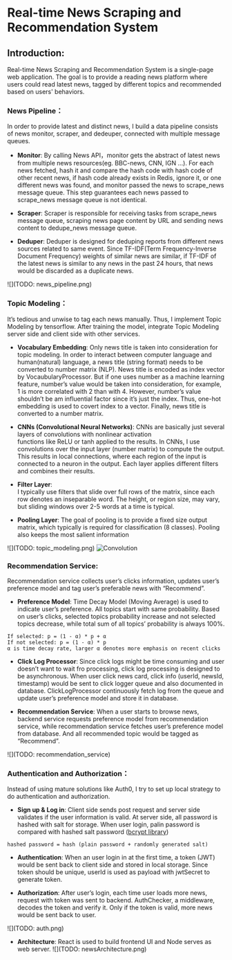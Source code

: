 # Real-time News Scraping and Recommendation System
## Introduction:
Real-time News Scraping and Recommendation System is a single-page web application. The goal is to provide a reading news platform where users could read latest news, tagged by different topics and recommended based on users' behaviors. 

### News Pipeline：
In order to provide latest and distinct news, I build a data pipeline consists of news monitor, scraper, and dedeuper, connected with multiple message queues. 
* **Monitor**: 
By calling News API，monitor gets the abstract of latest news from multiple news resources(eg. BBC-news, CNN, IGN …). For each news fetched, hash it and compare the hash code with hash code of other recent news, if hash code already exists in Redis, ignore it, or one different news was found, and monitor passed the news to scrape_news message queue. This step guarantees each news passed to scrape_news message queue is not identical. 

* **Scraper**: 
Scraper is responsible for receiving tasks from scrape_news message queue, scraping news page content by URL and sending news content to dedupe_news message queue. 

* **Deduper**:
Deduper is designed for deduping reports from different news sources related to same event. Since TF-IDF(Term Frequency-Inverse Document Frequency) weights of similar news are similar, if TF-IDF of the latest news is similar to any news in the past 24 hours, that news would be discarded as a duplicate news. 

![](TODO: news_pipeline.png)

### Topic Modeling：
It’s tedious and unwise to tag each news manually. Thus, I implement Topic Modeling by tensorflow. After training the model, integrate Topic Modeling server side and client side with other services.

* **Vocabulary Embedding**:
	Only news title is taken into consideration for topic modeling. In order to interact between computer language and human(natural) language, a news title (string format) needs to be converted to number matrix (NLP).
	News title is encoded as index vector by VocaubularyProcessor. But if one uses number as a machine learning feature, number’s value would be taken into consideration, for example, 1 is more correlated with 2 than with 4. However, number’s value shouldn’t be am influential factor since it’s just the index. Thus, one-hot embedding is used to covert index to a vector.
	Finally, news title is converted to a number matrix.

* **CNNs (Convolutional Neural Networks)**:
	CNNs are basically just several layers of convolutions with nonlinear activation functions like ReLU or tanh applied to the results. 
	In CNNs, I use convolutions over the input layer (number matrix) to compute the output. This results in local connections, where each region of the input is connected to a neuron in the output. Each layer applies different filters and combines their results.

* **Filter Layer**: 	
	I typically use filters that slide over full rows of the matrix, since each row denotes an inseparable word. The height, or region size, may vary, but sliding windows over 2-5 words at a time is typical.

* **Pooling Layer**:
The goal of pooling is to provide a fixed size output matrix, which typically is required for classification (8 classes). Pooling also keeps the most salient information 

![](TODO: topic_modeling.png)
![](http://deeplearning.stanford.edu/wiki/images/6/6c/Convolution_schematic.gif "Convolution")


### Recommendation Service:
Recommendation service collects user’s clicks information, updates user’s preference model and tag user’s preferable news with “Recommend”.

* **Preference Model**:
	Time Decay Model (Moving Average) is used to indicate user’s preference. All topics start with same probability. Based on user’s clicks, selected topics probability increase and not selected topics decrease, while total sum of all topics’ probability is always 100%.
```
If selected: p = (1 - α) * p + α
If not selected: p = (1 - α) * p
α is time decay rate, larger α denotes more emphasis on recent clicks
```

* **Click Log Processor**:
	Since click logs might be time consuming and user doesn’t want to wait fro processing, click log processing is designed to be asynchronous. 
	When user click news card, click info (userId, newsId, timestamp) would be sent to click logger queue and also documented in database. ClickLogProcessor continuously fetch log from the queue and update user’s preference model and store it in database.

* **Recommendation Service**:
	When a user starts to browse news, backend service requests preference model from recommendation service, while recommendation service fetches user’s preference model from database. And all recommended topic would be tagged as “Recommend”.
  
![](TODO: recommendation_service)

### Authentication and Authorization：
Instead of using mature solutions like Auth0, I try to set up local strategy to do authentication and authorization.

* **Sign up & Log in**:
	Client side sends post request and server side validates if the user information is valid. At server side, all password is hashed with salt for storage. When user login, palin password is compared with hashed salt password ([bcrypt library](https://www.npmjs.com/package/bcrypt))

```
hashed password = hash (plain password + randomly generated salt)
```

* **Authentication**:
	When an user login in at the first time, a token (JWT) would be sent back to client side and stored in local storage. Since token should be unique, userId is used as payload with jwtSecret to generate token. 

* **Authorization**:
	After user’s login, each time user loads more news, request with token was sent to backend. AuthChecker, a middleware, decodes the token and verify it. Only if the token is valid, more news would be sent back to user.

![](TODO: auth.png)


* **Architecture**:
React is used to build frontend UI and Node serves as web server.
![](TODO: newsArchitecture.png)
